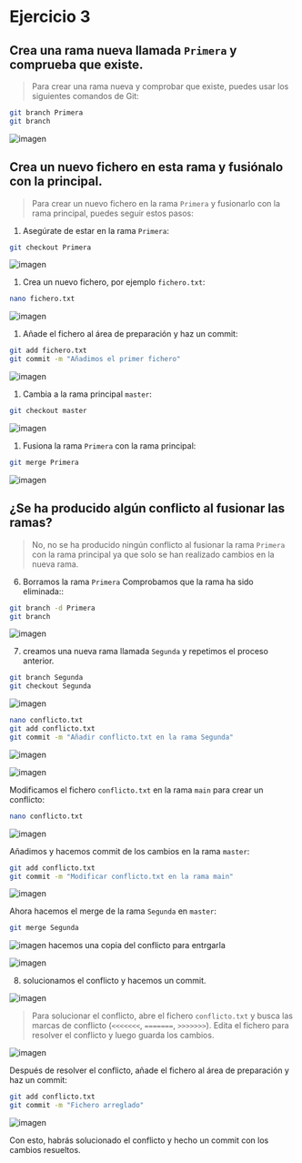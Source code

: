 # Ejercicio 3

## Crea una rama nueva llamada `Primera` y comprueba que existe.

> Para crear una rama nueva y comprobar que existe, puedes usar los siguientes comandos de Git:
```bash
git branch Primera
git branch
```
![imagen](/Ejercicio3/imagenes/imagen.png)

## Crea un nuevo fichero en esta rama y fusiónalo con la principal.
> Para crear un nuevo fichero en la rama `Primera` y fusionarlo con la rama principal, puedes seguir estos pasos:
1. Asegúrate de estar en la rama `Primera`:
```bash
git checkout Primera
```
![imagen](/Ejercicio3/imagenes/imagen%20(1).png)

1. Crea un nuevo fichero, por ejemplo `fichero.txt`:
```bash
nano fichero.txt
```
![imagen](/Ejercicio3/imagenes/imagen%20(2).png)

1. Añade el fichero al área de preparación y haz un commit:
```bash
git add fichero.txt
git commit -m "Añadimos el primer fichero"
```
![imagen](/Ejercicio3/imagenes/imagen%20(3).png)

1. Cambia a la rama principal `master`:
```bash
git checkout master
```
![imagen](/Ejercicio3/imagenes/imagen%20(4).png)

1. Fusiona la rama `Primera` con la rama principal:
```bash
git merge Primera
```
![imagen](/Ejercicio3/imagenes/imagen%20(5).png)

## ¿Se ha producido algún conflicto al fusionar las ramas? 
> No, no se ha producido ningún conflicto al fusionar la rama `Primera` con la rama principal ya que solo se han realizado cambios en la nueva rama.

6. Borramos la rama `Primera` Comprobamos que la rama ha sido eliminada::
```bash     
git branch -d Primera
git branch
```
![imagen](/Ejercicio3/imagenes/imagen%20(6).png)

7. creamos una nueva rama llamada `Segunda` y repetimos el proceso anterior.
```bash
git branch Segunda
git checkout Segunda
```
![imagen](/Ejercicio3/imagenes/imagen%20(7).png)

```bash
nano conflicto.txt
git add conflicto.txt
git commit -m "Añadir conflicto.txt en la rama Segunda"
```
![imagen](/Ejercicio3/imagenes/imagen%20(8).png)

![imagen](/Ejercicio3/imagenes/imagen%20(9).png)

Modificamos el fichero `conflicto.txt` en la rama `main` para crear un conflicto:
```bash 
nano conflicto.txt
```
![imagen](/Ejercicio3/imagenes/imagen%20(10).png)

Añadimos y hacemos commit de los cambios en la rama `master`:
```bash 
git add conflicto.txt
git commit -m "Modificar conflicto.txt en la rama main"
```
![imagen](/Ejercicio3/imagenes/imagen%20(11).png)


Ahora hacemos el merge de la rama `Segunda` en `master`:
```bash 
git merge Segunda
```
![imagen](/Ejercicio3/imagenes/imagen%20(12).png)
hacemos una copia del conflicto para entrgarla

![imagen](/Ejercicio3/imagenes/imagen%20(13).png)

8. solucionamos el conflicto y hacemos un commit.

![imagen](/Ejercicio3/imagenes/imagen%20(14).png)

> Para solucionar el conflicto, abre el fichero `conflicto.txt` y busca las marcas de conflicto (`<<<<<<<`, `=======`, `>>>>>>>`). Edita el fichero para resolver el conflicto y luego guarda los cambios.
> 
![imagen](/Ejercicio3/imagenes/imagen%20(15).png)

Después de resolver el conflicto, añade el fichero al área de preparación y haz un commit:
```bash
git add conflicto.txt
git commit -m "Fichero arreglado"
```
![imagen](/Ejercicio3/imagenes/imagen%20(16).png)

Con esto, habrás solucionado el conflicto y hecho un commit con los cambios resueltos.